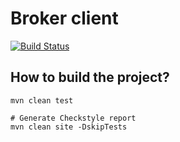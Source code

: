 # Broker client

[![Build Status](https://travis-ci.org/ev3dev-lang-java/broker-client.svg?branch=master)](https://travis-ci.org/ev3dev-lang-java/broker-client)

## How to build the project?

```
mvn clean test

# Generate Checkstyle report
mvn clean site -DskipTests
```
